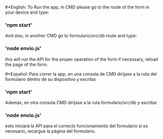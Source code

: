#*English:
To Run the app, in CMD please go to the route of the form in your device and type:

### 'npm start'

And also, in another CMD go to formulario/src/db route and type:

### 'node envio.js'

this will run the API for the proper operation of the form
if necessary, reload the page of the form.

#*Español:
Para correr la app, en una consola de CMD diríjase a la ruta del formulario dentro de su dispositivo y escriba:

### 'npm start'

Además, en otra consola CMD diríjase a la ruta formulario/src/db y escriba:

### 'node envio.js'

esto iniciará la API para el correcto funcionamiento del formulario
si es necesario, recargue la página del formulario.
